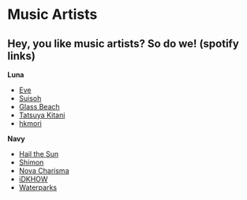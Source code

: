 # Music Artists
## Hey, you like music artists? So do we! (spotify links) 

**Luna**  
- [Eve](https://open.spotify.com/artist/58oPVy7oihAEXE0Ott6JOf)
- [Suisoh](https://open.spotify.com/intl-ja/artist/67dtSHfEqrggSaOaicpaXq?si=4805653966234bcc)
- [Glass Beach](https://open.spotify.com/intl-ja/artist/4gHs8pWsgZpndQZKs6QVRH?si=2f93f6a7736640d9)
- [Tatsuya Kitani](https://open.spotify.com/intl-ja/artist/7mvhRvEAHiCTQHUnH7fgnv?si=e441daf8948b4104)
- [hkmori](https://open.spotify.com/intl-ja/artist/7AIly84PlfudU4QitTn8y4?si=fb03cc4d6c6b4aea)
  
**Navy**  
- [Hail the Sun](https://open.spotify.com/intl-ja/artist/0XblvrTo6mnHOxWIP1t5T6?si=f48108dff4f64976)
- [Shimon](https://open.spotify.com/intl-ja/artist/6fZw1VnSLcEhz3hWPL0GMH?si=4ce6d1df80d24d2a)
- [Nova Charisma](https://open.spotify.com/intl-ja/artist/38eA1ThaS4uXfJjh8N8OaX?si=8438018e93054e39)
- [iDKHOW](https://open.spotify.com/intl-ja/artist/0Raaw7kr1Vzat4ZvHzjsJR?si=c83f925c00af45fc)
- [Waterparks](https://open.spotify.com/intl-ja/artist/3QaxveoTiMetZCMp1sftiu?si=79d46f01a77c4bee)
